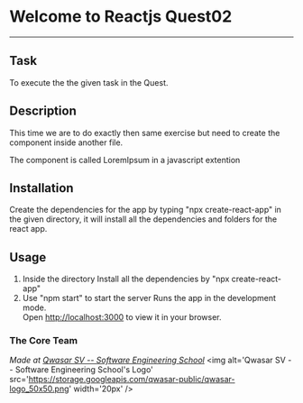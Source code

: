 # Welcome to Reactjs Quest02
***

## Task
To execute the the given task in the Quest.

## Description
This time we are to do exactly then same exercise but need to create the component inside another file.

The component is called LoremIpsum in a javascript extention

## Installation
Create the dependencies for the app by typing "npx create-react-app" in the given directory, it will install all the dependencies and folders for the react app.

## Usage
1.  Inside the directory Install all the dependencies by "npx create-react-app"
2.  Use "npm start" to start the server 
Runs the app in the development mode.\
Open [http://localhost:3000](http://localhost:3000) to view it in your browser.

### The Core Team


<span><i>Made at <a href='https://qwasar.io'>Qwasar SV -- Software Engineering School</a></i></span>
<span><img alt='Qwasar SV -- Software Engineering School's Logo' src='https://storage.googleapis.com/qwasar-public/qwasar-logo_50x50.png' width='20px' /></span>
